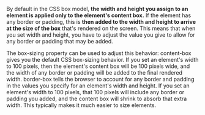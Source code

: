 By default in the CSS box model, **the width and height you assign to an element is applied only to the element's content box.** 
If the element has any border or padding, this is **then added to the width and height to arrive at the size of the box** that's 
rendered on the screen. This means that when you set width and height, 
you have to adjust the value you give to allow for any border or padding that may be added.

The box-sizing property can be used to adjust this behavior:
    content-box gives you the default CSS box-sizing behavior. If you set an element's width to 100 pixels, 
    then the element's content box will be 100 pixels wide, and the width of any border or padding will be added to the 
    final rendered width.
    border-box tells the browser to account for any border and padding in the 
    values you specify for an element's width and height. If you set an element's width to 100 pixels, that 100 pixels will include any border or padding you added, and the content box will shrink to absorb that extra width. This typically makes it much easier to size elements.

